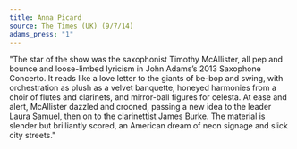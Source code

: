 ```yaml
---
title: Anna Picard
source: The Times (UK) (9/7/14)
adams_press: "1"
---
```

"The star of the show was the saxophonist Timothy McAllister, all pep and bounce and loose-limbed lyricism in John Adams’s 2013 Saxophone Concerto. It reads like a love letter to the giants of be-bop and swing, with orchestration as plush as a velvet banquette, honeyed harmonies from a choir of flutes and clarinets, and mirror-ball figures for celesta. At ease and alert, McAllister dazzled and crooned, passing a new idea to the leader Laura Samuel, then on to the clarinettist James Burke. The material is slender but brilliantly scored, an American dream of neon signage and slick city streets."